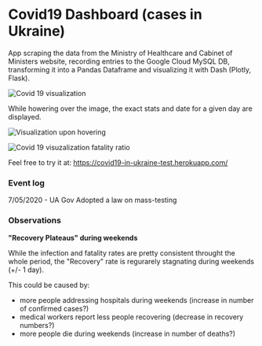 # Covid19 Dashboard (cases in Ukraine)
App scraping the data from the Ministry of Healthcare and Cabinet of Ministers website, recording entries to the Google Cloud MySQL DB, transforming it into a Pandas Dataframe and visualizing it with Dash (Plotly, Flask).

![Covid 19 visualization](https://i.ibb.co/1ntkNJV/Screenshot-from-2020-06-19-10-33-56.png)

While howering over the image, the exact stats and date for a given day are displayed.

![Visualization upon hovering](https://i.ibb.co/N9NNy2P/Screenshot-from-2020-06-19-10-42-27.png)

![Covid 19 visuzalization fatality ratio](https://i.ibb.co/0B0Sv3P/Screenshot-from-2020-06-19-10-36-21.png)

Feel free to try it at:
https://covid19-in-ukraine-test.herokuapp.com/

### Event log
7/05/2020 - UA Gov Adopted a law on mass-testing

### Observations

**"Recovery Plateaus" during weekends**

While the infection and fatality rates are pretty consistent throught the whole period, the "Recovery" rate is regurarely stagnating during weekends (+/- 1 day). 

This could be caused by:
- more people addressing hospitals during weekends (increase in number of confirmed cases?)
- medical workers report less people recovering (decrease in recovery numbers?)
- more people die during weekends (increase in number of deaths?)

